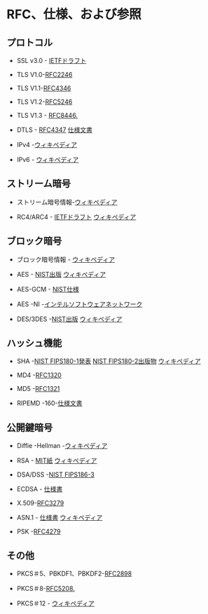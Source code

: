 

# RFC、仕様、および参照




## プロトコル




* SSL v3.0  -  [IETFドラフト](https://tools.ietf.org/id/draft-ietf-tls-ssl-version3-00.txt)


* TLS V1.0-[RFC2246](https://www.ietf.org/rfc/rfc2246.txt)


* TLS V1.1-[RFC4346](https://www.ietf.org/rfc/rfc4346.txt)


* TLS V1.2-[RFC5246](https://www.ietf.org/rfc/rfc5246.txt)


* TLS V1.3  -  [RFC8446.](https://www.ietf.org/rfc/rfc8446.txt)


* DTLS  -  [RFC4347](https://tools.ietf.org/html/rfc4347) [仕様文書](https://crypto.stanford.edu/~nagendra/papers/dtls.pdf)


* IPv4 -[ウィキペディア](https://en.wikipedia.org/wiki/IPv4)


* IPv6  -  [ウィキペディア](https://en.wikipedia.org/wiki/IPv6)




## ストリーム暗号




* ストリーム暗号情報-[ウィキペディア](https://en.wikipedia.org/wiki/Stream_cipher)


* RC4/ARC4  -  [IETFドラフト](https://tools.ietf.org/id/draft-kaukonen-cipher-arcfour-03.txt) [ウィキペディア](https://en.wikipedia.org/wiki/Rc4)




## ブロック暗号




* ブロック暗号情報 -  [ウィキペディア](https://en.wikipedia.org/wiki/Block_cipher)


* AES  -  [NIST出版](https://csrc.nist.gov/publications/fips/fips197/fips-197.pdf) [ウィキペディア](https://en.wikipedia.org/wiki/Advanced_Encryption_Standard)


* AES-GCM  -  [NIST仕様](https://csrc.nist.rip/groups/ST/toolkit/BCM/documents/proposedmodes/gcm/gcm-spec.pdf)


* AES -NI -[インテルソフトウェアネットワーク](https://software.intel.com/en-us/articles/intel-advanced-encryption-standard-instructions-aes-ni/)


* DES/3DES -[NIST出版](https://csrc.nist.gov/publications/fips/fips46-3/fips46-3.pdf) [ウィキペディア](https://en.wikipedia.org/wiki/Data_Encryption_Standard)




## ハッシュ機能




* SHA -[NIST FIPS180-1発表](https://www.itl.nist.gov/fipspubs/fip180-1.htm">https://www.itl.nist.gov/fipspubs/fip180-1.htm) [NIST FIPS180-2出版物](https://csrc.nist.gov/publications/fips/fips180-2/fips180-2.pdf) [ウィキペディア](https://en.wikipedia.org/wiki/SHA_hash_functions)


* MD4 -[RFC1320](https://tools.ietf.org/html/rfc1320)


* MD5 -[RFC1321](https://tools.ietf.org/html/rfc1321)


* RIPEMD -160-[仕様文書](https://homes.esat.kuleuven.be/~bosselae/ripemd160.html)




## 公開鍵暗号




* Diffie -Hellman -[ウィキペディア](https://en.wikipedia.org/wiki/Diffie-Hellman_key_exchange)


* RSA  -  [MIT紙](https://people.csail.mit.edu/rivest/Rsapaper.pdf) [ウィキペディア](https://en.wikipedia.org/wiki/RSA)


* DSA/DSS -[NIST FIPS186-3](https://csrc.nist.gov/publications/fips/fips186-3/fips_186-3.pdf)


* ECDSA  -  [仕様書](https://www.cs.miami.edu/home/burt/learning/Csc609.142/ecdsa-cert.pdf)


* X.509-[RFC3279](https://www.ietf.org/rfc/rfc3279.txt)


* ASN.1  -  [仕様書](https://luca.ntop.org/Teaching/Appunti/asn1.html) [ウィキペディア](https://en.wikipedia.org/wiki/Abstract_Syntax_Notation_One)


* PSK -[RFC4279](https://tools.ietf.org/html/rfc4279)




## その他




* PKCS＃5、PBKDF1、PBKDF2-[RFC2898](https://tools.ietf.org/html/rfc2898)


* PKCS＃8-[RFC5208.](https://tools.ietf.org/html/rfc5208)


* PKCS＃12  -  [ウィキペディア](https://en.wikipedia.org/wiki/PKCS_12)

